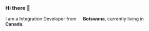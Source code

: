 ### Hi there 👋

I am a Integration Developer from <img src="https://cdn-icons-png.flaticon.com/512/197/197510.png" width="13"/> <b>Botswana</b>, currently living in <img src="https://cdn-icons-png.flaticon.com/512/197/197430.png" width="13"/> <b>Canada</b>. </p>


<!--
**tshenolo/tshenolo** is a ✨ _special_ ✨ repository because its `README.md` (this file) appears on your GitHub profile.

Here are some ideas to get you started:

- 🔭 I’m currently working on ...
- 🌱 I’m currently learning ...
- 👯 I’m looking to collaborate on ...
- 🤔 I’m looking for help with ...
- 💬 Ask me about ...
- 📫 How to reach me: ...
- 😄 Pronouns: ...
- ⚡ Fun fact: ...
-->
